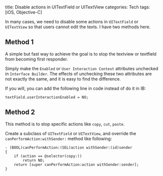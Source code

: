 title: Disable actions in UITextField or UITextView
categories: Tech
tags: [iOS, Objective-C]

In many cases, we need to disable some actions in `UITextField` or `UITextView` so that users cannot edit the texts. I have two methods here.

## Method 1

A simple but fast way to achieve the goal is to stop the textview or textfield from becoming first responder.

Simply make the `Enabled` or `User Interaction Context` attributes unchecked in `Interface Builder`. The effects of unchecking these two attributes are not exactly the same, and it is easy to find the difference.

If you will, you can add the following line in code instead of do it in IB:

```objc
textField.userInteractionEnabled = NO;
```

## Method 2

This method is to stop specific actions like `copy`, `cut`, `paste`.

Create a subclass of `UITextField` or `UITextView`, and override the `canPerformAction:withSender:` method like following:

```objc
- (BOOL)canPerformAction:(SEL)action withSender:(id)sender
{
    if (action == @selector(copy:))
        return NO;
    return [super canPerformAction:action withSender:sender];
}
```
